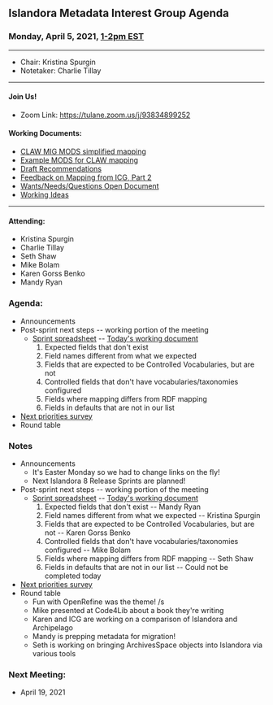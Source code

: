 ## Islandora Metadata Interest Group Agenda
### Monday, April 5, 2021, [1-2pm EST](http://www.thetimezoneconverter.com/?t=1%20pm&tz=Toronto&)

---
* Chair: Kristina Spurgin
* Notetaker: Charlie Tillay
---

#### Join Us!
* Zoom Link: https://tulane.zoom.us/j/93834899252

#### Working Documents:
* [CLAW MIG MODS simplified mapping](https://docs.google.com/spreadsheets/d/18u2qFJ014IIxlVpM3JXfDEFccwBZcoFsjbBGpvL0jJI/edit#gid=0)
* [Example MODS for CLAW mapping](https://docs.google.com/spreadsheets/d/1C2Xie7HUDSgRT5v4ldoJvlNdoXz2GHAPvL3PE3TOKW8/edit#gid=1829081124)
* [Draft Recommendations](https://docs.google.com/document/d/15qSO9YcALtYSqd6CUuGx0t8FwUJ5pPwVPz0PA5rU898/edit#heading=h.f9r6knw0rjvu)
* [Feedback on Mapping from ICG, Part 2](https://docs.google.com/document/d/11OpqMMCXM1TFXgsr4yyTQ_cH9DabnD31p7JnuTRQl28/edit?invite=CMWvruEI&ts=5e66437f)
* [Wants/Needs/Questions Open Document](https://docs.google.com/document/d/12Kpb6826TNPzzMuyPS0sESa9TLnmljQmeioWbaPeEdA/edit)
* [Working Ideas](https://github.com/islandora-interest-groups/Islandora-Metadata-Interest-Group/blob/main/working_docs/ideas_and_topics.md)

---

#### Attending:
* Kristina Spurgin
* Charlie Tillay
* Seth Shaw
* Mike Bolam
* Karen Gorss Benko
* Mandy Ryan


### Agenda:
* Announcements
* Post-sprint next steps -- working portion of the meeting 
  * [Sprint spreadsheet](https://docs.google.com/spreadsheets/d/1-L_eAaNBvnVWb05HFrnNHKM6Bn2ULDKxurB9ZXRYCpU/edit#gid=0) -- [Today's working document](https://docs.google.com/document/d/18XChGOCWm_bT_S-UsfOl8l9xnsioF-L8sdsBXMQcqXU/edit?usp=sharing)
	1. Expected fields that don't exist
	1. Field names different from what we expected
	1. Fields that are expected to be Controlled Vocabularies, but are not
	1. Controlled fields that don't have vocabularies/taxonomies configured
	1. Fields where mapping differs from RDF mapping
	1. Fields in defaults that are not in our list
* [Next priorities survey](http://tulane.co1.qualtrics.com/jfe/form/SV_81UgQY4T4bomjEq)
* Round table 


### Notes
* Announcements
  * It's Easter Monday so we had to change links on the fly!
  * Next Islandora 8 Release Sprints are planned!
* Post-sprint next steps -- working portion of the meeting 
  * [Sprint spreadsheet](https://docs.google.com/spreadsheets/d/1-L_eAaNBvnVWb05HFrnNHKM6Bn2ULDKxurB9ZXRYCpU/edit#gid=0) -- [Today's working document](https://docs.google.com/document/d/18XChGOCWm_bT_S-UsfOl8l9xnsioF-L8sdsBXMQcqXU/edit?usp=sharing)
	1. Expected fields that don't exist -- Mandy Ryan
	1. Field names different from what we expected -- Kristina Spurgin
	1. Fields that are expected to be Controlled Vocabularies, but are not -- Karen Gorss Benko
	1. Controlled fields that don't have vocabularies/taxonomies configured -- Mike Bolam
	1. Fields where mapping differs from RDF mapping -- Seth Shaw
	1. Fields in defaults that are not in our list -- Could not be completed today
* [Next priorities survey](http://tulane.co1.qualtrics.com/jfe/form/SV_81UgQY4T4bomjEq)
* Round table 
  * Fun with OpenRefine was the theme! /s
  * Mike presented at Code4Lib about a book they're writing	
  * Karen and ICG are working on a comparison of Islandora and Archipelago
  * Mandy is prepping metadata for migration!
  * Seth is working on bringing ArchivesSpace objects into Islandora via various tools
    
### Next Meeting:
* April 19, 2021
